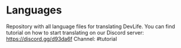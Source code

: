 # Languages
 Repository with all language files for translating DevLife. You can find tutorial on how to start translating on our Discord server: https://discord.gg/d93da6f Channel: #tutorial
